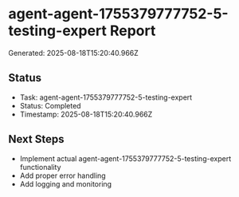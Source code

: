 # agent-agent-1755379777752-5-testing-expert Report

Generated: 2025-08-18T15:20:40.966Z

## Status
- Task: agent-agent-1755379777752-5-testing-expert
- Status: Completed
- Timestamp: 2025-08-18T15:20:40.966Z

## Next Steps
- Implement actual agent-agent-1755379777752-5-testing-expert functionality
- Add proper error handling
- Add logging and monitoring
